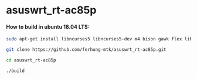 # asuswrt_rt-ac85p
#### How to build in ubuntu 18.04 LTS:
``` bash
sudo apt-get install libncurses5 libncurses5-dev m4 bison gawk flex libstdc++-4.8-dev g++-multilib g++ gengetopt git gitk zlib1g-dev autoconf autopoint libtool shtool autogen mtd-utils intltool sharutils docbook-xsl-* libstdc++5 texinfo dos2unix xsltproc binutils u-boot-tools device-tree-compiler python qemu gperf liblzo2-dev uuid-dev build-essential lzma-dev liblzma-dev lzma patch cmake intltool libglib2.0-dev gtk-doc-tools libc6-i386 lib32stdc++6 lib32z1 libelf1:i386 lib32ncurses5 libc6-dev-i386
```

``` bash
git clone https://github.com/ferhung-mtk/asuswrt_rt-ac85p.git
```
``` bash
cd asuswrt_rt-ac85p

```

``` bash
./build

```

